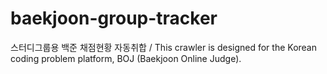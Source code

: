 # baekjoon-group-tracker
스터디그룹용 백준 채점현황 자동취합 / This crawler is designed for the Korean coding problem platform, BOJ (Baekjoon Online Judge).
